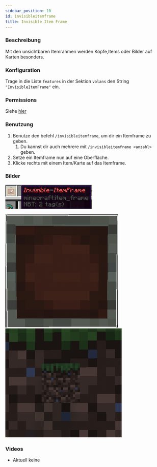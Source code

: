 ```yaml
---
sidebar_position: 10
id: invisibleitemframe
title: Invisible Item Frame
---
```

### Beschreibung
Mit den unsichtbaren Itemrahmen werden Köpfe,Items oder Bilder auf Karten besonders.
### Konfiguration
Trage in die Liste `features` in der Sektion `volans` den String `"InvisibleItemFrame"` ein.
### Permissions
Siehe [hier](/docs/Permissions/#invisible-item-frame)
### Benutzung
1. Benutze den befehl `/invisibleitemframe`, um dir ein Itemframe zu geben.
   1. Du kannst dir auch mehrere mit `/invisibleitemframe <anzahl>` geben.
2. Setze ein Itemframe nun auf eine Oberfläche.
3. Klicke rechts mit einem Item/Karte auf das Itemframe.
### Bilder
![invisible itemframe item.png](/assets/image/invisibleitemframe/inventory_item.png)

![Invisible itemfram haning.png](/assets/image/invisibleitemframe/item_hanging.png)
![Invisible itemfram using.png](/assets/image/invisibleitemframe/item_using.png)
### Videos
- Aktuell keine